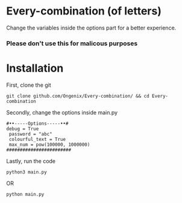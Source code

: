 # Every-combination (of letters)
Change the variables inside the options part for a better experience.

### Please don't use this for malicous purposes

# Installation
First, clone the git
```
git clone github.com/Ongenix/Every-combination/ && cd Every-combination
```
Secondly, change the options inside main.py
```
#••-----Options-----••#
debug = True
 password = "abc"
 colourful_text = True
 max_num = pow(100000, 1000000)
########################
```
Lastly, run the code
```
python3 main.py
```
OR
```
python main.py
```
